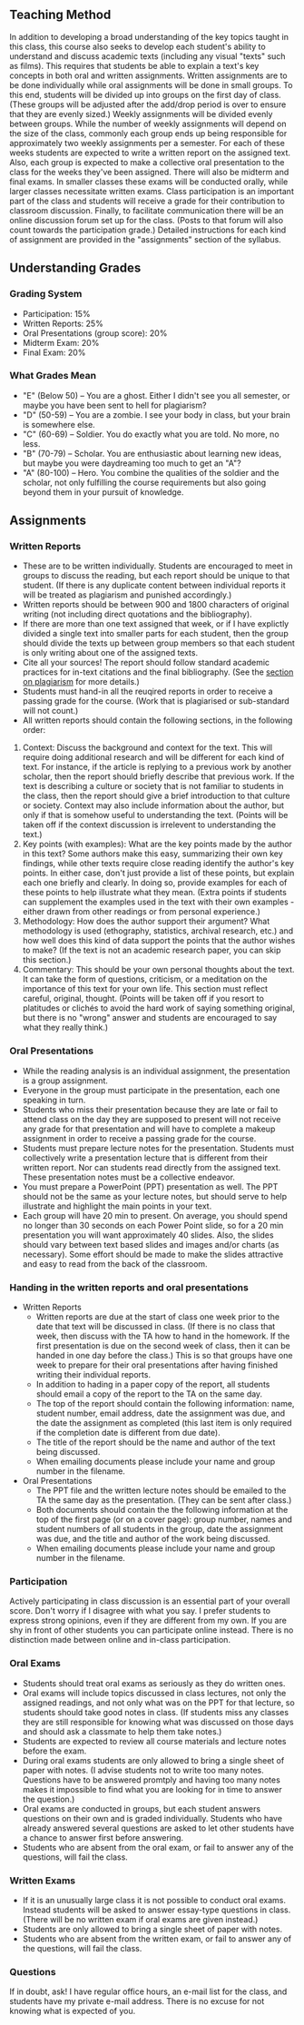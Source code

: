 ## Teaching Method

In addition to developing a broad understanding of the key topics taught in this class, this course also seeks to develop each student's ability to understand and discuss academic texts (including any visual "texts" such as films). This requires that students be able to explain a text's key concepts in both oral and written assignments. Written assignments are to be done individually while oral assignments will be done in small groups. To this end, students will be divided up into groups on the first day of class. (These groups will be adjusted after the add/drop period is over to ensure that they are evenly sized.) Weekly assignments will be divided evenly between groups. While the number of weekly assignments will depend on the size of the class, commonly each group ends up being responsible for approximately two weekly assignments per a semester. For each of these weeks students are expected to write a written report on the assigned text. Also, each group is expected to make a collective oral presentation to the class for the weeks they've been assigned. There will also be midterm and final exams. In smaller classes these exams will be conducted orally, while larger classes necessitate written exams. Class participation is an important part of the class and students will receive a grade for their contribution to classroom discussion. Finally, to facilitate communication there will be an online discussion forum set up for the class. (Posts to that forum will also count towards the participation grade.) Detailed instructions for each kind of assignment are provided in the "assignments" section of the syllabus.


## Understanding Grades

### Grading System
* Participation: 15%
* Written Reports: 25%
* Oral Presentations (group score): 20%
* Midterm Exam: 20%
* Final Exam: 20%

### What Grades Mean 
* "E" (Below 50) – You are a ghost. Either I didn't see you all semester, or maybe you have been sent to hell for plagiarism?
* "D" (50-59) – You are a zombie. I see your body in class, but your brain is somewhere else.
* "C" (60-69) – Soldier. You do exactly what you are told. No more, no less.
* "B" (70-79) – Scholar. You are enthusiastic about learning new ideas, but maybe you were daydreaming too much to get an "A"?
* "A" (80-100) – Hero. You combine the qualities of the soldier and the scholar, not only fulfilling the course requirements but also going beyond them in your pursuit of knowledge.

## Assignments 

### Written Reports
* These are to be written individually. Students are encouraged to meet in groups to discuss the reading, but each report should be unique to that student. (If there is any duplicate content between individual reports it will be treated as plagiarism and punished accordingly.)
* Written reports should be between 900 and 1800 characters of original writing (not including direct quotations and the bibliography).
* If there are more than one text assigned that week, or if I have explictly divided a single text into smaller parts for each student, then the group should divide the texts up between group members so that each student is only writing about one of the assigned texts.
* Cite all your sources! The report should follow standard academic practices for in-text citations and the final bibliography. (See the [section on plagiarism](http://kerim.oxus.net/syllabi/about-plagiarism-english/) for more details.)
* Students must hand-in all the reuqired reports in order to receive a passing grade for the course. (Work that is plagiarised or sub-standard will not count.)
* All written reports should contain the following sections, in the following order:
 1. Context: Discuss the background and context for the text. This will require doing additional research and will be different for each kind of text. For instance, if the article is replying to a previous work by another scholar, then the report should briefly describe that previous work. If the text is describing a culture or society that is not familiar to students in the class, then the report should give a brief introduction to that culture or society. Context may also include information about the author, but only if that is somehow useful to understanding the text. (Points will be taken off if the context discussion is irrelevent to understanding the text.)
 2. Key points (with examples): What are the key points made by the author in this text? Some authors make this easy, summarizing their own key findings, while other texts require close reading identify the author's key points. In either case, don't just provide a list of these points, but explain each one briefly and clearly. In doing so, provide examples for each of these points to help illustrate what they mean. (Extra points if students can supplement the examples used in the text with their own examples - either drawn from other readings or from personal experience.)
 3. Methodology: How does the author support their argument? What methodology is used (ethography, statistics, archival research, etc.) and how well does this kind of data support the points that the author wishes to make? (If the text is not an academic research paper, you can skip this section.)
 4. Commentary: This should be your own personal thoughts about the text. It can take the form of questions, criticism, or a meditation on the importance of this text for your own life. This section must reflect careful, original, thought. (Points will be taken off if you resort to platitudes or clichés to avoid the hard work of saying something original, but there is no "wrong" answer and students are encouraged to say what they really think.)

### Oral Presentations 
* While the reading analysis is an individual assignment, the presentation is a group assignment. 
* Everyone in the group must participate in the presentation, each one speaking in turn. 
* Students who miss their presentation because they are late or fail to attend class on the day they are supposed to present will not receive any grade for that presentation and will have to complete a makeup assignment in order to receive a passing grade for the course.
* Students must prepare lecture notes for the presentation. Students must collectively write a presentation lecture that is different from their written report. Nor can students read directly from the assigned text. These presentation notes must be a collective endeavor.
* You must prepare a PowerPoint (PPT) presentation as well. The PPT should not be the same as your lecture notes, but should serve to help illustrate and highlight the main points in your text.
* Each group will have 20 min to present. On average, you should spend no longer than 30 seconds on each Power Point slide, so for a 20 min presentation you will want approximately 40 slides. Also, the slides should vary between text based slides and images and/or charts (as necessary). Some effort should be made to make the slides attractive and easy to read from the back of the classroom.

### Handing in the written reports and oral presentations
* Written Reports
  * Written reports are due at the start of class one week prior to the date that text will be discussed in class. (If there is no class that week, then discuss with the TA how to hand in the homework. If the first presentation is due on the second week of class, then it can be handed in one day before the class.) This is so that groups have one week to prepare for their oral presentations after having finished writing their individual reports.
  * In addition to hading in a paper copy of the report, all students should email a copy of the report to the TA on the same day.
  * The top of the report should contain the following information: name, student number, email address, date the assignment was due, and the date the assignment as completed (this last item is only required if the completion date is different from due date). 
  * The title of the report should be the name and author of the text being discussed.
  * When emailing documents please include your name and group number in the filename.
* Oral Presentations
  * The PPT file and the written lecture notes should be emailed to the TA the same day as the presentation. (They can be sent after class.)
  * Both documents should contain the the following information at the top of the first page (or on a cover page): group number, names and student numbers of all students in the group, date the assignment was due, and the title and author of the work being discussed.
  * When emailing documents please include your name and group number in the filename.
 
### Participation 
Actively participating in class discussion is an essential part of your overall score. Don't worry if I disagree with what you say. I prefer students to express strong opinions, even if they are different from my own. If you are shy in front of other students you can participate online instead. There is no distinction made between online and in-class participation.

### Oral Exams 
* Students should treat oral exams as seriously as they do written ones. 
* Oral exams will include topics discussed in class lectures, not only the assigned readings, and not only what was on the PPT for that lecture, so students should take good notes in class. (If students miss any classes they are still responsible for knowing what was discussed on those days and should ask a classmate to help them take notes.)
* Students are expected to review all course materials and lecture notes before the exam. 
* During oral exams students are only allowed to bring a single sheet of paper with notes. (I advise students not to write too many notes. Questions have to be answered promtply and having too many notes makes it impossible to find what you are looking for in time to answer the question.)
* Oral exams are conducted in groups, but each student answers questions on their own and is graded individually. Students who have already answered several questions are asked to let other students have a chance to answer first before answering.
* Students who are absent from the oral exam, or fail to answer any of the questions, will fail the class.

### Written Exams
* If it is an unusually large class it is not possible to conduct oral exams. Instead students will be asked to answer essay-type questions in class. (There will be no written exam if oral exams are given instead.)
* Students are only allowed to bring a single sheet of paper with notes.
* Students who are absent from the written exam, or fail to answer any of the questions, will fail the class. 

### Questions
If in doubt, ask! I have regular office hours, an e-mail list for the class, and students have my private e-mail address. There is no excuse for not knowing what is expected of you.